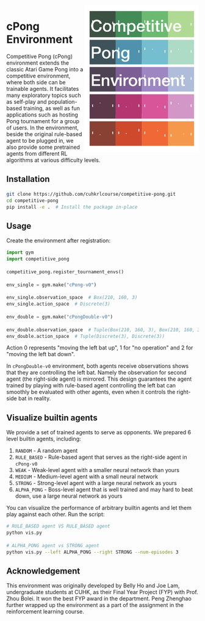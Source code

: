 <img align=right width=300px  src="resources/repo-cover-large.gif" />

# cPong Environment

Competitive Pong (cPong) environment extends the classic Atari Game Pong into a competitive environment, where both side can be trainable agents. It facilitates many exploratory topics such as self-play and population-based training, as well as fun applications such as hosting Pong tournament for a group of users.  In the environment, beside the original rule-based agent to be plugged in, we also provide some pretrained agents from different RL algorithms at various difficulty levels. 

## Installation

```bash
git clone https://github.com/cuhkrlcourse/competitive-pong.git
cd competitive-pong
pip install -e .  # Install the package in-place
```

## Usage

Create the environment after registration:

```python
import gym
import competitive_pong

competitive_pong.register_tournament_envs()

env_single = gym.make("cPong-v0")

env_single.observation_space  # Box(210, 160, 3)
env_single.action_space  # Discrete(3)

env_double = gym.make("cPongDouble-v0")

env_double.observation_space  # Tuple(Box(210, 160, 3), Box(210, 160, 3))
env_double.action_space  # Tuple(Discrete(3), Discrete(3))
```

Action 0 represents "moving the left bat up", 1 for "no operation" and 2 for "moving the left bat down".

In `cPongDouble-v0` environment, both agents receive observations shows that they are controlling the left bat. Namely the observation for second agent (the right-side agent) is mirrored. This design guarantees the agent trained by playing with rule-based agent controlling the left bat can smoothly be evaluated with other agents, even when it controls the right-side bat in reality.

## Visualize builtin agents

We provide a set of trained agents to serve as opponents. We prepared 6 level builtin agents, including:

1. `RANDOM` - A random agent
2. `RULE_BASED` - Rule-based agent that serves as the right-side agent in `cPong-v0`
3. `WEAK` - Weak-level agent with a smaller neural network than yours
4. `MEDIUM` - Medium-level agent with a small neural network
5. `STRONG` - Strong-level agent with a large neural network as yours
6. `ALPHA_PONG` - Boss-level agent that is well trained and may hard to beat down, use a large neural network as yours

You can visualize the performance of arbitrary builtin agents and let them play against each other. Run the script:

```bash
# RULE_BASED agent VS RULE_BASED agent
python vis.py

# ALPHA_PONG agent vs STRONG agent
python vis.py --left ALPHA_PONG --right STRONG --num-episodes 3
```
## Acknowledgement

This environment was originally developed by Belly Ho and Joe Lam, undergraduate students at CUHK, as their Final Year Project (FYP) with Prof. Zhou Bolei. It won the best FYP award in the department. Peng Zhenghao further wrapped up the environment as a part of the assignment in the reinforcement learning course. 


